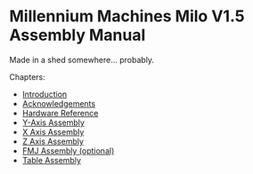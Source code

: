 # Millennium Machines Milo V1.5 Assembly Manual

Made in a shed somewhere... probably.

Chapters:

- [Introduction](chapters/introduction.md)
- [Acknowledgements](chapters/acknowledgements.md)
- [Hardware Reference](chapters/hardware_reference.md)
- [Y-Axis Assembly](chapters/y_axis_assembly.md)
- [X Axis Assembly](chapters/x_axis_assembly.md)
- [Z Axis Assembly](chapters/z_axis_assembly.md)
- [FMJ Assembly (optional)](chapters/fmj_assembly.md)
- [Table Assembly](chapters/table_assembly.md)
